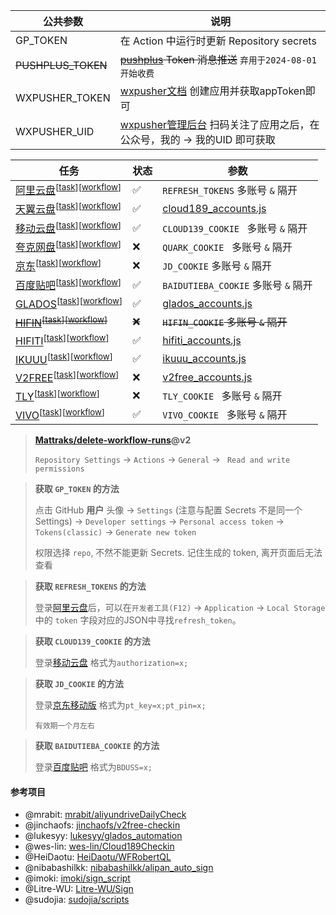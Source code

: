 | 公共参数              | 说明                                                                                                           |
| --------------------- | -------------------------------------------------------------------------------------------------------------- |
| GP_TOKEN              | 在 Action 中运行时更新 Repository secrets                                                                      |
| <s>PUSHPLUS_TOKEN</s> | <s>[pushplus](http://www.pushplus.plus) Token 消息推送</s> `弃用于2024-08-01开始收费`                          |
| WXPUSHER_TOKEN        | [wxpusher文档](https://wxpusher.zjiecode.com/docs/) 创建应用并获取appToken即可                                 |
| WXPUSHER_UID          | [wxpusher管理后台](https://wxpusher.zjiecode.com/admin) 扫码关注了应用之后，在公众号，我的 -> 我的UID 即可获取 |

| 任务                                                                                                                                                        | 状态     | 参数                                                  |
| ----------------------------------------------------------------------------------------------------------------------------------------------------------- | -------- | ----------------------------------------------------- |
| [阿里云盘](https://www.alipan.com/)<sup>[[task](./task/aliyundriver_checkin.js)]</sup><sup>[[workflow](./.github/workflows/aliyundriver_checkin.yml)]</sup> | ✅        | `REFRESH_TOKENS` 多账号 `&` 隔开                      |
| [天翼云盘](https://cloud.189.cn/)<sup>[[task](./task/cloud189_checkin.js)]</sup><sup>[[workflow](./.github/workflows/cloud189_checkin.yml)]</sup>           | ✅        | [cloud189_accounts.js](./config/cloud189_accounts.js) |
| [移动云盘](https://yun.139.com/)<sup>[[task](./task/cloud139_checkin.js)]</sup><sup>[[workflow](./.github/workflows/cloud139_checkin.yml)]</sup>            | ✅        | `CLOUD139_COOKIE ` 多账号 `&` 隔开                    |
| [夸克网盘](https://pan.quark.cn/)<sup>[[task](./task/quarkdriver_checkin.js)]</sup><sup>[[workflow](./.github/workflows/quarkdriver_checkin.yml)]</sup>     | ❌        | `QUARK_COOKIE ` 多账号 `&` 隔开                       |
| [京东](https://www.jd.com/)<sup>[[task](./task/jd_checkin.js)]</sup><sup>[[workflow](./.github/workflows/jd_checkin.yml)]</sup>                             | ❌        | `JD_COOKIE` 多账号 `&` 隔开                           |
| [百度贴吧](https://tieba.baidu.com)<sup>[[task](./task/baiduTieba_checkin.js)]</sup><sup>[[workflow](./.github/workflows/baiduTieba_checkin.yml)]</sup>     | ✅        | `BAIDUTIEBA_COOKIE` 多账号 `&` 隔开                   |
| [GLADOS](https://glados.rocks/console)<sup>[[task](./task/glados_checkin.js)]</sup><sup>[[workflow](./.github/workflows/glados_checkin.yml)]</sup>          | ✅        | [glados_accounts.js](./config/glados_accounts.js)     |
| <s>[HIFIN](https://www.hifini.com/)<sup>[[task](./task/hifin_checkin.js)]</sup><sup>[[workflow](./.github/workflows/hifin_checkin.yml)]</sup></s>           | <s>❌</s> | <s>`HIFIN_COOKIE` 多账号 `&` 隔开</s>                 |
| [HIFITI](https://www.hifiti.com/)<sup>[[task](./task/hifiti_checkin.js)]</sup><sup>[[workflow](./.github/workflows/hifiti_checkin.yml)]</sup>               | ✅        | [hifiti_accounts.js](./config/hifiti_accounts.js)     |
| [IKUUU](https://ikuuu.org/)<sup>[[task](./task/ikuuu_checkin.js)]</sup><sup>[[workflow](./.github/workflows/ikuuu_checkin.yml)]</sup>                       | ✅        | [ikuuu_accounts.js](./config/ikuuu_accounts.js)       |
| [V2FREE](https://v2free.net/)<sup>[[task](./task/v2free_checkin.js)]</sup><sup>[[workflow](./.github/workflows/v2free_checkin.yml)]</sup>                   | ❌        | [v2free_accounts.js](./config/v2free_accounts.js)     |
| [TLY](https://tly31.com/)<sup>[[task](./task/tly_checkin.js)]</sup><sup>[[workflow](./.github/workflows/tly_checkin.yml)]</sup>                             | ❌        | `TLY_COOKIE ` 多账号 `&` 隔开                         |
| [VIVO](https://bbs.vivo.com.cn/newbbs/)<sup>[[task](./task/vivo_checkin.js)]</sup><sup>[[workflow](./.github/workflows/vivo_checkin.yml)]</sup>             | ✅        | `VIVO_COOKIE ` 多账号 `&` 隔开                        |

> **[Mattraks/delete-workflow-runs](https://github.com/Mattraks/delete-workflow-runs)@v2**
> 
> `Repository Settings` -> `Actions` -> `General` -> ` Read and write permissions`

> **获取 `GP_TOKEN` 的方法**
>
> 点击 GitHub **用户** 头像 -> `Settings` (注意与配置 Secrets 不是同一个
> Settings) -> `Developer settings` -> `Personal access token` -> `Tokens(classic)` -> `Generate new token`
>
> 权限选择 `repo`, 不然不能更新 Secrets. 记住生成的 token, 离开页面后无法查看

> **获取 `REFRESH_TOKENS` 的方法**
>
>  登录[阿里云盘](https://www.alipan.com/)后，可以在`开发者工具(F12)` -> `Application` -> `Local Storage` 中的 `token` 字段对应的JSON中寻找`refresh_token`。

> **获取 `CLOUD139_COOKIE` 的方法**
>
>  登录[移动云盘](https://yun.139.com/) 格式为`authorization=x;`

> **获取 `JD_COOKIE` 的方法**
>
>  登录[京东移动版](https://m.jd.com/) 格式为`pt_key=x;pt_pin=x;`
> 
>  `有效期一个月左右`

> **获取 `BAIDUTIEBA_COOKIE` 的方法**
>
>  登录[百度贴吧](https://tieba.baidu.com/) 格式为`BDUSS=x;`

#### 参考项目
- @mrabit: [mrabit/aliyundriveDailyCheck](https://github.com/mrabit/aliyundriveDailyCheck/)
- @jinchaofs: [jinchaofs/v2free-checkin](https://github.com/jinchaofs/v2free-checkin/)
- @lukesyy: [lukesyy/glados_automation](https://github.com/lukesyy/glados_automation)
- @wes-lin: [wes-lin/Cloud189Checkin](https://github.com/wes-lin/Cloud189Checkin)
- @HeiDaotu: [HeiDaotu/WFRobertQL](https://github.com/HeiDaotu/WFRobertQL)
- @nibabashilkk: [nibabashilkk/alipan_auto_sign](https://github.com/nibabashilkk/alipan_auto_sign)
- @imoki: [imoki/sign_script](https://github.com/imoki/sign_script)
- @Litre-WU: [Litre-WU/Sign](https://github.com/Litre-WU/Sign)
- @sudojia: [sudojia/scripts](https://github.com/sudojia/scripts)

